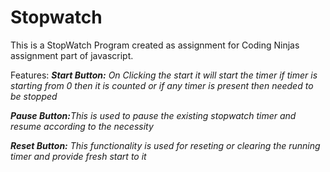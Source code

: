 # Stopwatch 

This is a StopWatch Program created as assignment for Coding Ninjas assignment part of javascript.

Features: 
<i><b>Start Button:</b> On Clicking the start it will start the timer if timer is starting from 0 then it is counted or if any timer is present then needed to be stopped</i>

<i><b>Pause Button:</b>This is used to pause the existing stopwatch timer and resume according to the necessity</i>

<i><b>Reset Button:</b> This functionality is used for reseting or clearing the running timer and provide fresh start to it</i>